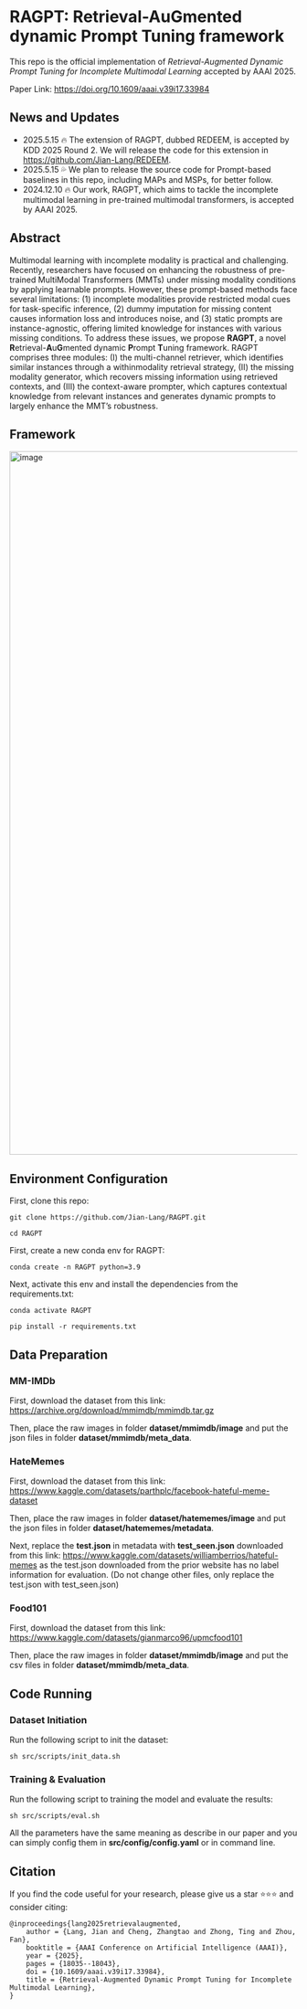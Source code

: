 # RAGPT: Retrieval-AuGmented dynamic Prompt Tuning framework
This repo is the official implementation of _Retrieval-Augmented Dynamic Prompt Tuning for Incomplete Multimodal Learning_ accepted by AAAI 2025. 

Paper Link: https://doi.org/10.1609/aaai.v39i17.33984

## News and Updates

+ 2025.5.15 🔥 The extension of RAGPT, dubbed REDEEM, is accepted by KDD 2025 Round 2. We will release the code for this extension in https://github.com/Jian-Lang/REDEEM.
+ 2025.5.15 💦 We plan to release the source code for Prompt-based baselines in this repo, including MAPs and MSPs, for better follow.
+ 2024.12.10 🔥 Our work, RAGPT, which aims to tackle the incomplete multimodal learning in pre-trained multimodal transformers, is accepted by AAAI 2025.

## Abstract
Multimodal learning with incomplete modality is practical and challenging. Recently, researchers have focused on enhancing the robustness of pre-trained MultiModal Transformers (MMTs) under missing modality conditions by applying learnable prompts. However, these prompt-based methods face several limitations: (1) incomplete modalities provide restricted modal cues for task-specific inference, (2) dummy imputation for missing content causes information loss and introduces noise, and (3) static prompts are instance-agnostic, offering limited knowledge for instances with various missing conditions. To address these issues, we propose **RAGPT**, a novel **R**etrieval-**A**u**G**mented dynamic **P**rompt **T**uning framework. RAGPT comprises three modules: (I) the multi-channel retriever, which identifies similar instances through a withinmodality retrieval strategy, (II) the missing modality generator, which recovers missing information using retrieved contexts, and (III) the context-aware prompter, which captures contextual knowledge from relevant instances and generates dynamic prompts to largely enhance the MMT’s robustness. 

## Framework
<img width="1232" alt="image" src="https://github.com/user-attachments/assets/0a7e7510-076d-4dd0-99cd-dcec59dc775e" />

## Environment Configuration
First, clone this repo:
```shell
git clone https://github.com/Jian-Lang/RAGPT.git

cd RAGPT
```
First, create a new conda env for RAGPT:
```shell
conda create -n RAGPT python=3.9
```
Next, activate this env and install the dependencies from the requirements.txt:
```shell
conda activate RAGPT

pip install -r requirements.txt
```

## Data Preparation
### MM-IMDb
First, download the dataset from this link: https://archive.org/download/mmimdb/mmimdb.tar.gz

Then, place the raw images in folder **dataset/mmimdb/image** and put the json files in folder **dataset/mmimdb/meta_data**.
### HateMemes
First, download the dataset from this link: https://www.kaggle.com/datasets/parthplc/facebook-hateful-meme-dataset

Then, place the raw images in folder **dataset/hatememes/image** and put the json files in folder **dataset/hatememes/metadata**.

Next, replace the **test.json** in metadata with **test_seen.json** downloaded from this link: https://www.kaggle.com/datasets/williamberrios/hateful-memes as the test.json downloaded from the prior website has no label information for evaluation. (Do not change other files, only replace the test.json with test_seen.json)
### Food101
First, download the dataset from this link: https://www.kaggle.com/datasets/gianmarco96/upmcfood101

Then, place the raw images in folder **dataset/mmimdb/image** and put the csv files in folder **dataset/mmimdb/meta_data**.

## Code Running
### Dataset Initiation
Run the following script to init the dataset:
```shell
sh src/scripts/init_data.sh
```

### Training & Evaluation
Run the following script to training the model and evaluate the results:
```shell
sh src/scripts/eval.sh
```
All the parameters have the same meaning as describe in our paper and you can simply config them in **src/config/config.yaml** or in command line.

## Citation
If you find the code useful for your research, please give us a star ⭐⭐⭐ and consider citing:
```
@inproceedings{lang2025retrievalaugmented,
	author = {Lang, Jian and Cheng, Zhangtao and Zhong, Ting and Zhou, Fan},
	booktitle = {AAAI Conference on Artificial Intelligence (AAAI)},
	year = {2025},
	pages = {18035--18043},
	doi = {10.1609/aaai.v39i17.33984},
	title = {Retrieval-Augmented Dynamic Prompt Tuning for Incomplete Multimodal Learning},
}
```

